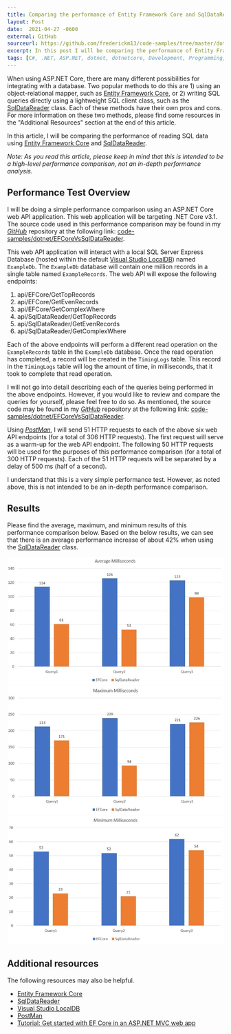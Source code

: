 ```yaml
---
title: Comparing the performance of Entity Framework Core and SqlDataReader in ASP.NET Core
layout: Post
date:  2021-04-27 -0600
external: GitHub
sourceurl: https://github.com/frederickm13/code-samples/tree/master/dotnet/EFCoreVsSqlDataReader
excerpt: In this post I will be comparing the performance of Entity Framework Core and SqlDataReader in ASP.NET Core
tags: [C#, .NET, ASP.NET, dotnet, dotnetcore, Development, Programming, database, Entity Framework, Entity Framework Core, SqlDataReader, SQL, Performance]
---
```


When using ASP.NET Core, there are many different possibilities for integrating with a database. Two popular methods to do this are 1) using an object-relational mapper, such as [Entity Framework Core](https://docs.microsoft.com/en-us/ef/core/), or 2) writing SQL queries directly using a lightweight SQL client class, such as the [SqlDataReader](https://docs.microsoft.com/en-us/dotnet/api/system.data.sqlclient.sqldatareader?view=dotnet-plat-ext-5.0) class. Each of these methods have their own pros and cons. For more information on these two methods, please find some resources in the "Additional Resources" section at the end of this article.

In this article, I will be comparing the performance of reading SQL data using [Entity Framework Core](https://docs.microsoft.com/en-us/ef/core/) and [SqlDataReader](https://docs.microsoft.com/en-us/dotnet/api/system.data.sqlclient.sqldatareader?view=dotnet-plat-ext-5.0). 

*Note: As you read this article, please keep in mind that this is intended to be a high-level performance comparison, not an in-depth performance analysis.*

## Performance Test Overview
I will be doing a simple performance comparison using an ASP.NET Core web API application. This web application will be targeting .NET Core v3.1. The source code used in this performance comparison may be found in my *[GitHub](https://github.com/)* repository at the following link: [code-samples/dotnet/EFCoreVsSqlDataReader](https://github.com/frederickm13/code-samples/tree/master/dotnet/EFCoreVsSqlDataReader). 

This web API application will interact with a local SQL Server Express Database (hosted within the default [Visual Studio LocalDB](https://docs.microsoft.com/en-us/sql/database-engine/configure-windows/sql-server-express-localdb?view=sql-server-ver15)) named `ExampleDb`. The `ExampleDb` database will contain one million records in a single table named `ExampleRecords`. The web API will expose the following endpoints: 

1. api/EFCore/GetTopRecords
2. api/EFCore/GetEvenRecords
3. api/EFCore/GetComplexWhere
4. api/SqlDataReader/GetTopRecords
5. api/SqlDataReader/GetEvenRecords
6. api/SqlDataReader/GetComplexWhere

Each of the above endpoints will perform a different read operation on the `ExampleRecords` table in the `ExampleDb` database. Once the read operation has completed, a record will be created in the `TimingLogs` table. This record in the `TimingLogs` table will log the amount of time, in milliseconds, that it took to complete that read operation. 

I will not go into detail describing each of the queries being performed in the above endpoints. However, if you would like to review and compare the queries for yourself, please feel free to do so. As mentioned, the source code may be found in my *[GitHub](https://github.com/)* repository at the following link: [code-samples/dotnet/EFCoreVsSqlDataReader](https://github.com/frederickm13/code-samples/tree/master/dotnet/EFCoreVsSqlDataReader).

Using *[PostMan](https://www.postman.com/)*, I will send 51 HTTP requests to each of the above six web API endpoints (for a total of 306 HTTP requests). The first request will serve as a warm-up for the web API endpoint. The following 50 HTTP requests will be used for the purposes of this performance comparison (for a total of 300 HTTP requests). Each of the 51 HTTP requests will be separated by a delay of 500 ms (half of a second).

I understand that this is a very simple performance test. However, as noted above, this is not intended to be an in-depth performance comparison.

## Results
Please find the average, maximum, and minimum results of this performance comparison below. Based on the below results, we can see that there is an average performance increase of about 42% when using the [SqlDataReader](https://docs.microsoft.com/en-us/dotnet/api/system.data.sqlclient.sqldatareader?view=dotnet-plat-ext-5.0) class. 

<img src="/assets/images/SqlReadPerformance_Avg.jpg" class="rounded w-75">

<img src="/assets/images/SqlReadPerformance_Max.jpg" class="rounded w-75">

<img src="/assets/images/SqlReadPerformance_Min.jpg" class="rounded w-75">

## Additional resources
The following resources may also be helpful.

- [Entity Framework Core](https://docs.microsoft.com/en-us/ef/core/)
- [SqlDataReader](https://docs.microsoft.com/en-us/dotnet/api/system.data.sqlclient.sqldatareader?view=dotnet-plat-ext-5.0)
- [Visual Studio LocalDB](https://docs.microsoft.com/en-us/sql/database-engine/configure-windows/sql-server-express-localdb?view=sql-server-ver15)
- [PostMan](https://www.postman.com/)
- [Tutorial: Get started with EF Core in an ASP.NET MVC web app](https://docs.microsoft.com/en-us/aspnet/core/data/ef-mvc/intro?view=aspnetcore-5.0)